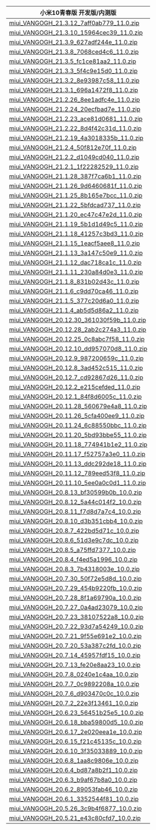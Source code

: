 | 小米10青春版  开发版/内测版    |
| ---- |
| [miui_VANGOGH_21.3.12_7aff0ab779_11.0.zip](https://hugeota.d.miui.com/21.3.12/miui_VANGOGH_21.3.12_7aff0ab779_11.0.zip)    |
| [miui_VANGOGH_21.3.10_15964cec39_11.0.zip](https://hugeota.d.miui.com/21.3.10/miui_VANGOGH_21.3.10_15964cec39_11.0.zip)    |
| [miui_VANGOGH_21.3.9_627adf244e_11.0.zip](https://hugeota.d.miui.com/21.3.9/miui_VANGOGH_21.3.9_627adf244e_11.0.zip)    |
| [miui_VANGOGH_21.3.8_7068ced4c6_11.0.zip](https://hugeota.d.miui.com/21.3.8/miui_VANGOGH_21.3.8_7068ced4c6_11.0.zip)    |
| [miui_VANGOGH_21.3.5_fc1ce81aa2_11.0.zip](https://hugeota.d.miui.com/21.3.5/miui_VANGOGH_21.3.5_fc1ce81aa2_11.0.zip)    |
| [miui_VANGOGH_21.3.3_5f4c9e15d0_11.0.zip](https://hugeota.d.miui.com/21.3.3/miui_VANGOGH_21.3.3_5f4c9e15d0_11.0.zip)    |
| [miui_VANGOGH_21.3.2_8e93987c58_11.0.zip](https://hugeota.d.miui.com/21.3.2/miui_VANGOGH_21.3.2_8e93987c58_11.0.zip)    |
| [miui_VANGOGH_21.3.1_696a1472f8_11.0.zip](https://hugeota.d.miui.com/21.3.1/miui_VANGOGH_21.3.1_696a1472f8_11.0.zip)    |
| [miui_VANGOGH_21.2.26_8ee1adfc4e_11.0.zip](https://hugeota.d.miui.com/21.2.26/miui_VANGOGH_21.2.26_8ee1adfc4e_11.0.zip)    |
| [miui_VANGOGH_21.2.24_20ecfbad7e_11.0.zip](https://hugeota.d.miui.com/21.2.24/miui_VANGOGH_21.2.24_20ecfbad7e_11.0.zip)    |
| [miui_VANGOGH_21.2.23_ace81d0681_11.0.zip](https://hugeota.d.miui.com/21.2.23/miui_VANGOGH_21.2.23_ace81d0681_11.0.zip)    |
| [miui_VANGOGH_21.2.22_8d4f42c31d_11.0.zip](https://hugeota.d.miui.com/21.2.22/miui_VANGOGH_21.2.22_8d4f42c31d_11.0.zip)    |
| [miui_VANGOGH_21.2.19_4a3018335b_11.0.zip](https://hugeota.d.miui.com/21.2.19/miui_VANGOGH_21.2.19_4a3018335b_11.0.zip)    |
| [miui_VANGOGH_21.2.4_50f812e70f_11.0.zip](https://hugeota.d.miui.com/21.2.4/miui_VANGOGH_21.2.4_50f812e70f_11.0.zip)    |
| [miui_VANGOGH_21.2.2_d1049cd040_11.0.zip](https://hugeota.d.miui.com/21.2.2/miui_VANGOGH_21.2.2_d1049cd040_11.0.zip)    |
| [miui_VANGOGH_21.2.1_1f22282529_11.0.zip](https://hugeota.d.miui.com/21.2.1/miui_VANGOGH_21.2.1_1f22282529_11.0.zip)    |
| [miui_VANGOGH_21.1.28_387f7ca6b1_11.0.zip](https://hugeota.d.miui.com/21.1.28/miui_VANGOGH_21.1.28_387f7ca6b1_11.0.zip)    |
| [miui_VANGOGH_21.1.26_9d6460681f_11.0.zip](https://hugeota.d.miui.com/21.1.26/miui_VANGOGH_21.1.26_9d6460681f_11.0.zip)    |
| [miui_VANGOGH_21.1.25_8b165e7bcc_11.0.zip](https://hugeota.d.miui.com/21.1.25/miui_VANGOGH_21.1.25_8b165e7bcc_11.0.zip)    |
| [miui_VANGOGH_21.1.22_5bfdcad737_11.0.zip](https://hugeota.d.miui.com/21.1.22/miui_VANGOGH_21.1.22_5bfdcad737_11.0.zip)    |
| [miui_VANGOGH_21.1.20_ec47c47e2d_11.0.zip](https://hugeota.d.miui.com/21.1.20/miui_VANGOGH_21.1.20_ec47c47e2d_11.0.zip)    |
| [miui_VANGOGH_21.1.19_5b1d1d49c5_11.0.zip](https://hugeota.d.miui.com/21.1.19/miui_VANGOGH_21.1.19_5b1d1d49c5_11.0.zip)    |
| [miui_VANGOGH_21.1.18_41257c3bd3_11.0.zip](https://hugeota.d.miui.com/21.1.18/miui_VANGOGH_21.1.18_41257c3bd3_11.0.zip)    |
| [miui_VANGOGH_21.1.15_1eacf5aee8_11.0.zip](https://hugeota.d.miui.com/21.1.15/miui_VANGOGH_21.1.15_1eacf5aee8_11.0.zip)    |
| [miui_VANGOGH_21.1.13_3a147c50e9_11.0.zip](https://hugeota.d.miui.com/21.1.13/miui_VANGOGH_21.1.13_3a147c50e9_11.0.zip)    |
| [miui_VANGOGH_21.1.12_dac718ca1c_11.0.zip](https://hugeota.d.miui.com/21.1.12/miui_VANGOGH_21.1.12_dac718ca1c_11.0.zip)    |
| [miui_VANGOGH_21.1.11_230a84d0e3_11.0.zip](https://hugeota.d.miui.com/21.1.11/miui_VANGOGH_21.1.11_230a84d0e3_11.0.zip)    |
| [miui_VANGOGH_21.1.8_831b02d43c_11.0.zip](https://hugeota.d.miui.com/21.1.8/miui_VANGOGH_21.1.8_831b02d43c_11.0.zip)    |
| [miui_VANGOGH_21.1.6_c9dd70ca46_11.0.zip](https://hugeota.d.miui.com/21.1.6/miui_VANGOGH_21.1.6_c9dd70ca46_11.0.zip)    |
| [miui_VANGOGH_21.1.5_377c20d6a0_11.0.zip](https://hugeota.d.miui.com/21.1.5/miui_VANGOGH_21.1.5_377c20d6a0_11.0.zip)    |
| [miui_VANGOGH_21.1.4_ab5d5d86a2_11.0.zip](https://hugeota.d.miui.com/21.1.4/miui_VANGOGH_21.1.4_ab5d5d86a2_11.0.zip)    |
| [miui_VANGOGH_20.12.30_361030f59b_11.0.zip](https://hugeota.d.miui.com/20.12.30/miui_VANGOGH_20.12.30_361030f59b_11.0.zip)    |
| [miui_VANGOGH_20.12.28_2ab2c274a3_11.0.zip](https://hugeota.d.miui.com/20.12.28/miui_VANGOGH_20.12.28_2ab2c274a3_11.0.zip)    |
| [miui_VANGOGH_20.12.25_0c8abc7f58_11.0.zip](https://hugeota.d.miui.com/20.12.25/miui_VANGOGH_20.12.25_0c8abc7f58_11.0.zip)    |
| [miui_VANGOGH_20.12.10_dd957070d8_11.0.zip](https://hugeota.d.miui.com/20.12.10/miui_VANGOGH_20.12.10_dd957070d8_11.0.zip)    |
| [miui_VANGOGH_20.12.9_987200659c_11.0.zip](https://hugeota.d.miui.com/20.12.9/miui_VANGOGH_20.12.9_987200659c_11.0.zip)    |
| [miui_VANGOGH_20.12.8_3ad452c515_11.0.zip](https://hugeota.d.miui.com/20.12.8/miui_VANGOGH_20.12.8_3ad452c515_11.0.zip)    |
| [miui_VANGOGH_20.12.7_cd92867d26_11.0.zip](https://hugeota.d.miui.com/20.12.7/miui_VANGOGH_20.12.7_cd92867d26_11.0.zip)    |
| [miui_VANGOGH_20.12.2_e215cefded_11.0.zip](https://hugeota.d.miui.com/20.12.2/miui_VANGOGH_20.12.2_e215cefded_11.0.zip)    |
| [miui_VANGOGH_20.12.1_84f8d6005c_11.0.zip](https://hugeota.d.miui.com/20.12.1/miui_VANGOGH_20.12.1_84f8d6005c_11.0.zip)    |
| [miui_VANGOGH_20.11.28_560679e4a8_11.0.zip](https://hugeota.d.miui.com/20.11.28/miui_VANGOGH_20.11.28_560679e4a8_11.0.zip)    |
| [miui_VANGOGH_20.11.26_5cfa400ee9_11.0.zip](https://hugeota.d.miui.com/20.11.26/miui_VANGOGH_20.11.26_5cfa400ee9_11.0.zip)    |
| [miui_VANGOGH_20.11.24_6c88550bbc_11.0.zip](https://hugeota.d.miui.com/20.11.24/miui_VANGOGH_20.11.24_6c88550bbc_11.0.zip)    |
| [miui_VANGOGH_20.11.20_5bd93bbe55_11.0.zip](https://hugeota.d.miui.com/20.11.20/miui_VANGOGH_20.11.20_5bd93bbe55_11.0.zip)    |
| [miui_VANGOGH_20.11.18_774941b1e2_11.0.zip](https://hugeota.d.miui.com/20.11.18/miui_VANGOGH_20.11.18_774941b1e2_11.0.zip)    |
| [miui_VANGOGH_20.11.17_f52757a3e0_11.0.zip](https://hugeota.d.miui.com/20.11.17/miui_VANGOGH_20.11.17_f52757a3e0_11.0.zip)    |
| [miui_VANGOGH_20.11.13_ddc292de18_11.0.zip](https://hugeota.d.miui.com/20.11.13/miui_VANGOGH_20.11.13_ddc292de18_11.0.zip)    |
| [miui_VANGOGH_20.11.12_789eed53f8_11.0.zip](https://hugeota.d.miui.com/20.11.12/miui_VANGOGH_20.11.12_789eed53f8_11.0.zip)    |
| [miui_VANGOGH_20.11.10_5ee0a0c0d1_11.0.zip](https://hugeota.d.miui.com/20.11.10/miui_VANGOGH_20.11.10_5ee0a0c0d1_11.0.zip)    |
| [miui_VANGOGH_20.8.13_bf30599b0b_10.0.zip](https://hugeota.d.miui.com/20.8.13/miui_VANGOGH_20.8.13_bf30599b0b_10.0.zip)    |
| [miui_VANGOGH_20.8.12_5a44c014f2_10.0.zip](https://hugeota.d.miui.com/20.8.12/miui_VANGOGH_20.8.12_5a44c014f2_10.0.zip)    |
| [miui_VANGOGH_20.8.11_f7d8d7a7c4_10.0.zip](https://hugeota.d.miui.com/20.8.11/miui_VANGOGH_20.8.11_f7d8d7a7c4_10.0.zip)    |
| [miui_VANGOGH_20.8.10_d3b351cbb4_10.0.zip](https://hugeota.d.miui.com/20.8.10/miui_VANGOGH_20.8.10_d3b351cbb4_10.0.zip)    |
| [miui_VANGOGH_20.8.7_422bd5d71c_10.0.zip](https://hugeota.d.miui.com/20.8.7/miui_VANGOGH_20.8.7_422bd5d71c_10.0.zip)    |
| [miui_VANGOGH_20.8.6_51d3e9c7dc_10.0.zip](https://hugeota.d.miui.com/20.8.6/miui_VANGOGH_20.8.6_51d3e9c7dc_10.0.zip)    |
| [miui_VANGOGH_20.8.5_a75ffd7377_10.0.zip](https://hugeota.d.miui.com/20.8.5/miui_VANGOGH_20.8.5_a75ffd7377_10.0.zip)    |
| [miui_VANGOGH_20.8.4_f4ed5a1996_10.0.zip](https://hugeota.d.miui.com/20.8.4/miui_VANGOGH_20.8.4_f4ed5a1996_10.0.zip)    |
| [miui_VANGOGH_20.8.3_7b4318003e_10.0.zip](https://hugeota.d.miui.com/20.8.3/miui_VANGOGH_20.8.3_7b4318003e_10.0.zip)    |
| [miui_VANGOGH_20.7.30_50f72e5d8d_10.0.zip](https://hugeota.d.miui.com/20.7.30/miui_VANGOGH_20.7.30_50f72e5d8d_10.0.zip)    |
| [miui_VANGOGH_20.7.29_454b9220fb_10.0.zip](https://hugeota.d.miui.com/20.7.29/miui_VANGOGH_20.7.29_454b9220fb_10.0.zip)    |
| [miui_VANGOGH_20.7.28_8f1a69790a_10.0.zip](https://hugeota.d.miui.com/20.7.28/miui_VANGOGH_20.7.28_8f1a69790a_10.0.zip)    |
| [miui_VANGOGH_20.7.27_0a4ad23079_10.0.zip](https://hugeota.d.miui.com/20.7.27/miui_VANGOGH_20.7.27_0a4ad23079_10.0.zip)    |
| [miui_VANGOGH_20.7.23_38107522a8_10.0.zip](https://hugeota.d.miui.com/20.7.23/miui_VANGOGH_20.7.23_38107522a8_10.0.zip)    |
| [miui_VANGOGH_20.7.22_93d7a54249_10.0.zip](https://hugeota.d.miui.com/20.7.22/miui_VANGOGH_20.7.22_93d7a54249_10.0.zip)    |
| [miui_VANGOGH_20.7.21_9f55e691e2_10.0.zip](https://hugeota.d.miui.com/20.7.21/miui_VANGOGH_20.7.21_9f55e691e2_10.0.zip)    |
| [miui_VANGOGH_20.7.20_53a387c2fd_10.0.zip](https://hugeota.d.miui.com/20.7.20/miui_VANGOGH_20.7.20_53a387c2fd_10.0.zip)    |
| [miui_VANGOGH_20.7.14_45957fdf15_10.0.zip](https://hugeota.d.miui.com/20.7.14/miui_VANGOGH_20.7.14_45957fdf15_10.0.zip)    |
| [miui_VANGOGH_20.7.13_fe20e8aa23_10.0.zip](https://hugeota.d.miui.com/20.7.13/miui_VANGOGH_20.7.13_fe20e8aa23_10.0.zip)    |
| [miui_VANGOGH_20.7.8_0240e1c4aa_10.0.zip](https://hugeota.d.miui.com/20.7.8/miui_VANGOGH_20.7.8_0240e1c4aa_10.0.zip)    |
| [miui_VANGOGH_20.7.7_0c9892208a_10.0.zip](https://hugeota.d.miui.com/20.7.7/miui_VANGOGH_20.7.7_0c9892208a_10.0.zip)    |
| [miui_VANGOGH_20.7.6_d903470c0c_10.0.zip](https://hugeota.d.miui.com/20.7.6/miui_VANGOGH_20.7.6_d903470c0c_10.0.zip)    |
| [miui_VANGOGH_20.7.2_22e3f13461_10.0.zip](https://hugeota.d.miui.com/20.7.2/miui_VANGOGH_20.7.2_22e3f13461_10.0.zip)    |
| [miui_VANGOGH_20.6.23_56451b25e5_10.0.zip](https://hugeota.d.miui.com/20.6.23/miui_VANGOGH_20.6.23_56451b25e5_10.0.zip)    |
| [miui_VANGOGH_20.6.18_bba59800d5_10.0.zip](https://hugeota.d.miui.com/20.6.18/miui_VANGOGH_20.6.18_bba59800d5_10.0.zip)    |
| [miui_VANGOGH_20.6.17_2e020eea1e_10.0.zip](https://hugeota.d.miui.com/20.6.17/miui_VANGOGH_20.6.17_2e020eea1e_10.0.zip)    |
| [miui_VANGOGH_20.6.15_f21c45135c_10.0.zip](https://hugeota.d.miui.com/20.6.15/miui_VANGOGH_20.6.15_f21c45135c_10.0.zip)    |
| [miui_VANGOGH_20.6.10_3f35033889_10.0.zip](https://hugeota.d.miui.com/20.6.10/miui_VANGOGH_20.6.10_3f35033889_10.0.zip)    |
| [miui_VANGOGH_20.6.8_1aa8c9806e_10.0.zip](https://hugeota.d.miui.com/20.6.8/miui_VANGOGH_20.6.8_1aa8c9806e_10.0.zip)    |
| [miui_VANGOGH_20.6.4_bd87a8b2f1_10.0.zip](https://hugeota.d.miui.com/20.6.4/miui_VANGOGH_20.6.4_bd87a8b2f1_10.0.zip)    |
| [miui_VANGOGH_20.6.3_b9af67b8a0_10.0.zip](https://hugeota.d.miui.com/20.6.3/miui_VANGOGH_20.6.3_b9af67b8a0_10.0.zip)    |
| [miui_VANGOGH_20.6.2_89053fab46_10.0.zip](https://hugeota.d.miui.com/20.6.2/miui_VANGOGH_20.6.2_89053fab46_10.0.zip)    |
| [miui_VANGOGH_20.6.1_3352544f81_10.0.zip](https://hugeota.d.miui.com/20.6.1/miui_VANGOGH_20.6.1_3352544f81_10.0.zip)    |
| [miui_VANGOGH_20.5.26_3c9b4f6877_10.0.zip](https://hugeota.d.miui.com/20.5.26/miui_VANGOGH_20.5.26_3c9b4f6877_10.0.zip)    |
| [miui_VANGOGH_20.5.21_e43c80cfd7_10.0.zip](https://hugeota.d.miui.com/20.5.21/miui_VANGOGH_20.5.21_e43c80cfd7_10.0.zip)    |
